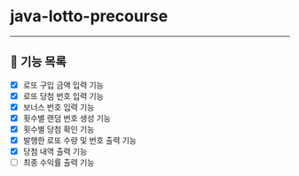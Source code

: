 # java-lotto-precourse

-----

## 🎯 기능 목록
- [x] 로또 구입 금액 입력 기능
- [x] 로또 당첨 번호 입력 기능
- [x] 보너스 번호 입력 기능
- [x] 횟수별 랜덤 번호 생성 기능
- [x] 횟수별 당첨 확인 기능
- [x] 발행한 로또 수량 및 번호 출력 기능
- [x] 당첨 내역 출력 기능
- [ ] 최종 수익률 출력 기능